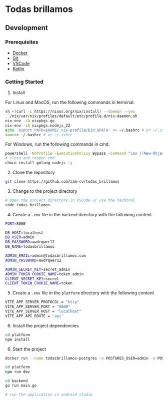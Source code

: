# Todas brillamos

## Development

### Prerequisites

- [Docker](https://docs.docker.com/engine/install/)
- [Git](https://git-scm.com/downloads)
- [VSCode](https://code.visualstudio.com/download)
- [Kotlin](https://kotlinlang.org/docs/getting-started.html#choose-your-kotlin-use-case)

### Getting Started

1. Install

For Linux and MacOS, run the following commands in terminal:

```bash
sh <(curl -L https://nixos.org/nix/install) --daemon --yes
. /nix/var/nix/profiles/default/etc/profile.d/nix-daemon.sh
nix-env -iA nixpkgs.go
nix-env -iA nixpkgs.nodejs_22
echo 'export PATH=$HOME/.nix-profile/bin:$PATH' >> ~/.bashrc # or ~/.zshrc
source ~/.bashrc # or ~/.zshrc
```

For Windows, run the following commands in cmd:

```bash
powershell -NoProfile -ExecutionPolicy Bypass -Command "iex ((New-Object System.Net.WebClient).DownloadString('https://chocolatey.org/install.ps1'))"
# close and reopen cmd
choco install golang nodejs -y
```

2. Clone the repository

```bash
git clone https://github.com/zam-cv/todas_brillamos
```


3. Change to the project directory

```bash
# Open the project directory in VSCode or use the terminal
code todas_brillamos
```

4. Create a `.env` file in the `backend` directory with the following content

```bash
PORT=8000

DB_HOST=localhost
DB_USER=admin
DB_PASSWORD=awdrqwer12
DB_NAME=todasbrillamos

ADMIN_EMAIL=admin@todasbrillamos.com
ADMIN_PASSWORD=awdrqwer12

ADMIN_SECRET_KEY=secret_admin
ADMIN_TOKEN_COOKIE_NAME=token_admin
CLIENT_SECRET_KEY=secret
CLIENT_TOKEN_COOKIE_NAME=token
```

5. Create a `.env` file in the `platform` directory with the following content
```bash
VITE_APP_SERVER_PROTOCOL = "http"
VITE_APP_SERVER_PORT = "8000"
VITE_APP_SERVER_HOST = "localhost"
VITE_APP_API_ROUTE = "api"
```

6. Install the project dependencies

```bash
cd platform
npm install
```

6. Start the project

```bash
docker run --name todasbrillamos-postgres -e POSTGRES_USER=admin -e POSTGRES_PASSWORD=awdrqwer12 -e POSTGRES_DB=todasbrillamos -p 5432:5432 -d postgres
```

```bash
cd platform
npm run dev
```

```bash
cd backend
go run main.go
```

```bash
# run the application in android studio
```